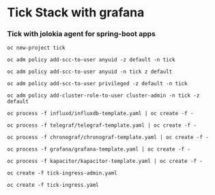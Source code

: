 # Tick Stack with grafana 
### Tick with jolokia agent for spring-boot apps


`oc new-project tick`

`oc adm policy add-scc-to-user anyuid -z default -n tick`

`oc adm policy add-scc-to-user anyuid -n tick z default`

`oc adm policy add-scc-to-user privileged -z default -n tick`

`oc adm policy add-cluster-role-to-user cluster-admin -n tick -z default`

`oc process -f influxd/influxdb-template.yaml | oc create -f -`

`oc process -f telegraf/telegraf-template.yaml | oc create -f -`

`oc process -f chronograf/chronograf-template.yaml | oc create -f -`

`oc process -f grafana/grafana-template.yaml | oc create -f -`

`oc process -f kapacitor/kapacitor-template.yaml | oc create -f -`

`oc create -f tick-ingress-admin.yaml`

`oc create -f tick-ingress.yaml`